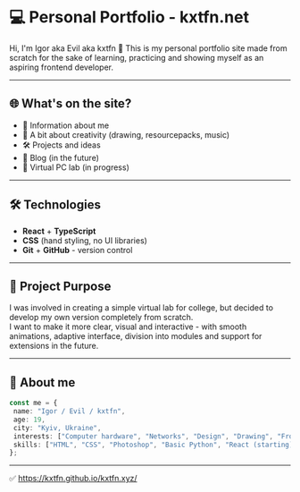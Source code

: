 # 💻 Personal Portfolio - kxtfn.net

Hi, I'm Igor aka Evil aka kxtfn 👾 
This is my personal portfolio site made from scratch for the sake of learning, practicing and showing myself as an aspiring frontend developer.

---

## 🌐 What's on the site?

- 🧠 Information about me
- 🎨 A bit about creativity (drawing, resourcepacks, music)
- 🛠 Projects and ideas
- 📖 Blog (in the future)
- 🧪 Virtual PC lab (in progress)

---

## 🛠️ Technologies

- **React** + **TypeScript**
- **CSS** (hand styling, no UI libraries)
- **Git** + **GitHub** - version control

---

## 🎯 Project Purpose

I was involved in creating a simple virtual lab for college, but decided to develop my own version completely from scratch.  
I want to make it more clear, visual and interactive - with smooth animations, adaptive interface, division into modules and support for extensions in the future.

---

## 🧠 About me

```ts
const me = {
 name: "Igor / Evil / kxtfn",
 age: 19,
 city: "Kyiv, Ukraine",
 interests: ["Computer hardware", "Networks", "Design", "Drawing", "Frontend"],
 skills: ["HTML", "CSS", "Photoshop", "Basic Python", "React (starting)", "TS (in process)"],
};
```
---

✅ https://kxtfn.github.io/kxtfn.xyz/
